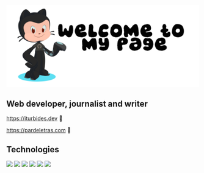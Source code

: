 <img src="https://github.com/iturbides/iturbides/blob/c4ec7b334259d1ecf924aa5a8c551db3ad6ac081/octocat.png">

<h2>Web developer, journalist and writer</h2>

https://iturbides.dev 🔗

https://pardeletras.com 🔗

<h2>Technologies</h2>

<img src="https://badgen.net/badge/OS/Fedora Linux/orange/"> <img src="https://badgen.net/badge/CODE/HTML/blue/"> <img src="https://badgen.net/badge/CODE/CSS/blue/"> <img src="https://badgen.net/badge/CODE/JavaScript/yellow/"> <img src="https://badgen.net/badge/SSG/11ty/green/">  <img src="https://badgen.net/badge/Deploy/Netlify/blue/">

